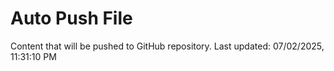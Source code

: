 # Auto Push File

Content that will be pushed to GitHub repository.
Last updated: 07/02/2025, 11:31:10 PM